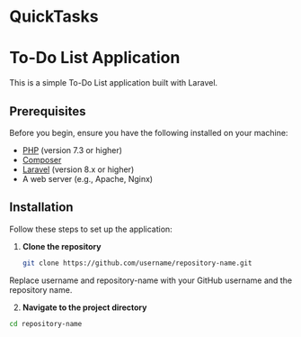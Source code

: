 # QuickTasks



# To-Do List Application

This is a simple To-Do List application built with Laravel.

## Prerequisites

Before you begin, ensure you have the following installed on your machine:

- [PHP](https://www.php.net/downloads) (version 7.3 or higher)
- [Composer](https://getcomposer.org/download/)
- [Laravel](https://laravel.com/docs/8.x/installation) (version 8.x or higher)
- A web server (e.g., Apache, Nginx)

## Installation

Follow these steps to set up the application:

1. **Clone the repository**
   ```bash
   git clone https://github.com/username/repository-name.git
  Replace username and repository-name with your GitHub username and the repository name.

2. **Navigate to the project directory**
```bash
cd repository-name
